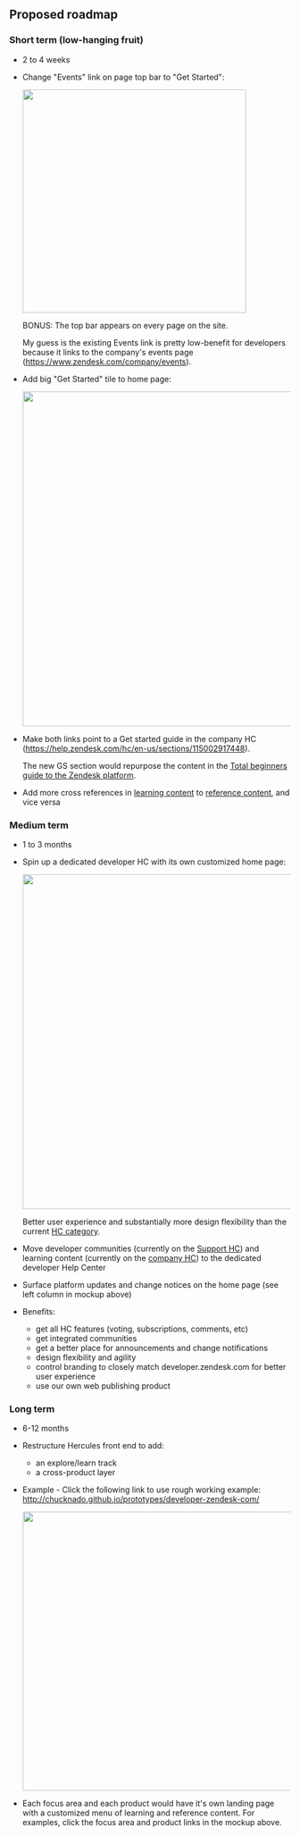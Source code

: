 ## Proposed roadmap


### Short term (low-hanging fruit)

* 2 to 4 weeks

* Change "Events" link on page top bar to "Get Started":

	<img src="https://zen-marketing-documentation.s3.amazonaws.com/docs/en/comp-03.png" width="400">

	BONUS: The top bar appears on every page on the site.

	My guess is the existing Events link is pretty low-benefit for developers because it links to the company's events page (https://www.zendesk.com/company/events).


* Add big "Get Started" tile to home page:

	<img src="https://zen-marketing-documentation.s3.amazonaws.com/docs/en/comp-02.png" width="600">

* Make both links point to a Get started guide in the company HC (https://help.zendesk.com/hc/en-us/sections/115002917448).

	The new GS section would repurpose the content in the [Total beginners guide to the Zendesk platform](https://help.zendesk.com/hc/en-us/sections/206226987-Total-beginners-guide-to-the-Zendesk-platform).

* Add more cross references in [learning content](https://help.zendesk.com/hc/en-us/categories/203996887-Develop) to [reference content](https://developer.zendesk.com), and vice versa 


### Medium term

* 1 to 3 months

* Spin up a dedicated developer HC with its own customized home page:

	<img src="https://zen-marketing-documentation.s3.amazonaws.com/docs/en/comp-05.png" width="600">

	Better user experience and substantially more design flexibility than the current [HC category](https://help.zendesk.com/hc/en-us/categories/203996887-Develop).

* Move  developer communities (currently on the [Support HC](https://support.zendesk.com/hc/en-us)) and learning content (currently on the [company HC](https://help.zendesk.com/hc/en-us)) to the dedicated developer Help Center

* Surface platform updates and change notices on the home page (see left column in mockup above)

* Benefits:

	- get all HC features (voting, subscriptions, comments, etc)
	- get integrated communities
	- get a better place for announcements and change notifications
	- design flexibility and agility
	- control branding to closely match developer.zendesk.com for better user experience
	- use our own web publishing product


### Long term

* 6-12 months

* Restructure Hercules front end to add:
	 - an explore/learn track
	 - a cross-product layer 

* Example - Click the following link to use rough working example: http://chucknado.github.io/prototypes/developer-zendesk-com/

	<a href="http://chucknado.github.io/prototypes/developer-zendesk-com/" target="_blank"><img src="https://zen-marketing-documentation.s3.amazonaws.com/docs/en/comp-06.png" width="500"></a>

* Each focus area and each product would have it's own landing page with a customized menu of learning and reference content. For examples, click the focus area and product links in the mockup above. 


	